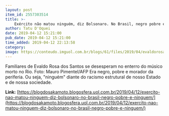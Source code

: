 ```yaml
---
layout: post
item_id: 2557303514
title: >-
    Exército não matou ninguém, diz Bolsonaro. No Brasil, negro pobre é ninguém
author: Tatu D'Oquei
date: 2019-04-12 15:21:00
pub_date: 2019-04-12 15:21:00
time_added: 2019-04-12 22:13:58
category: 
image: https://conteudo.imguol.com.br/blogs/61/files/2019/04/evaldorosa-615x300.jpg
---
```


Familiares de Evaldo Rosa dos Santos se desesperam no enterro do músico morto no Rio. Foto: Mauro Pimentel/AFP Era negro, pobre e morador da periferia. Ou seja, "ninguém" diante do racismo estrutural de nosso Estado e de nossa sociedade.

**Link:** [https://blogdosakamoto.blogosfera.uol.com.br/2019/04/12/exercito-nao-matou-ninguem-diz-bolsonaro-no-brasil-negro-pobre-e-ninguem/](https://blogdosakamoto.blogosfera.uol.com.br/2019/04/12/exercito-nao-matou-ninguem-diz-bolsonaro-no-brasil-negro-pobre-e-ninguem/)

